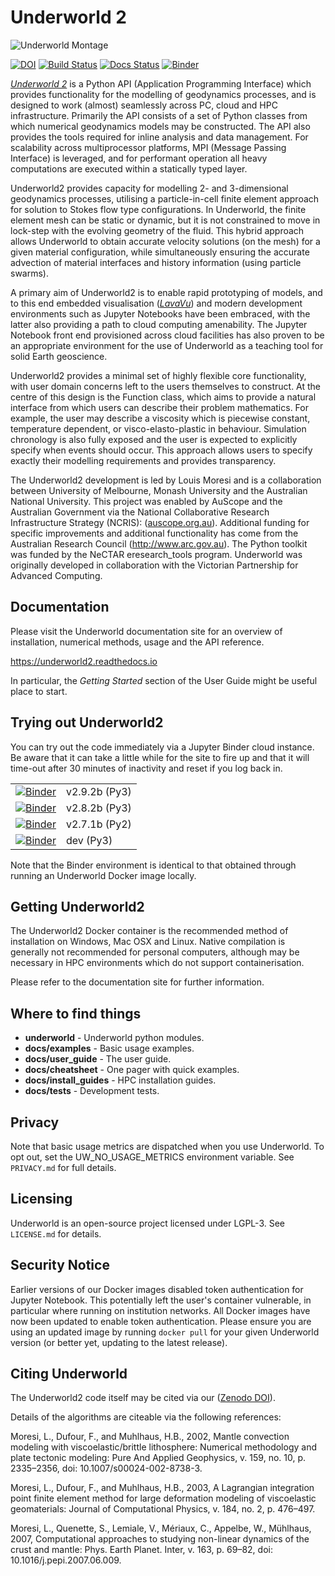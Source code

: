 Underworld 2
============

![Underworld Montage](docs/development/docs_generator/images/Montage.png)

[![DOI](https://zenodo.org/badge/DOI/10.5281/zenodo.1436039.svg)](https://doi.org/10.5281/zenodo.1436039)
[![Build Status](http://115.146.85.138:32779/buildStatus/icon?job=Underworld2%2Fdevelopment)](http://115.146.85.138:32779/job/Underworld2/job/development/)
[![Docs Status](https://readthedocs.org/projects/underworld2/badge/?version=latest)](https://underworld2.readthedocs.io/en/latest/?badge=latest)
[![Binder](https://mybinder.org/badge.svg)](https://mybinder.org/v2/gh/underworldcode/underworld2/master)

[_Underworld 2_](http://www.underworldcode.org) is a Python API (Application Programming Interface) which provides functionality for the modelling of geodynamics processes, and is designed to work (almost) seamlessly across PC, cloud and HPC infrastructure. Primarily the API consists of a set of Python classes from which numerical geodynamics models may be constructed. The API also provides the tools required for inline analysis and data management. For scalability across multiprocessor platforms, MPI (Message Passing Interface) is leveraged, and for performant operation all heavy computations are executed within a statically typed layer. 

Underworld2 provides capacity for modelling 2- and 3-dimensional geodynamics processes, utilising a particle-in-cell finite element approach for solution to Stokes flow type configurations. In Underworld, the finite element mesh can be static or dynamic, but it is not constrained to move in lock-step with the evolving geometry of the fluid. This hybrid approach allows Underworld to obtain accurate velocity solutions (on the mesh) for a given material configuration, while simultaneously ensuring the accurate advection of material interfaces and history information (using particle swarms).

A primary aim of Underworld2 is to enable rapid prototyping of models, and to this end embedded visualisation ([_LavaVu_](https://github.com/OKaluza/LavaVu)) and modern development environments such as Jupyter Notebooks have been embraced, with the latter also providing a path to cloud computing amenability. The Jupyter Notebook front end provisioned across cloud facilities has also proven to be an appropriate environment for the use of Underworld as a teaching tool for solid Earth geoscience.

Underworld2 provides a minimal set of highly flexible core functionality, with user domain concerns left to the users themselves to construct. At the centre of this design is the Function class, which aims to provide a natural interface from which users can describe their problem mathematics. For example, the user may describe a viscosity which is piecewise constant, temperature dependent, or visco-elasto-plastic in behaviour. Simulation chronology is also fully exposed and the user is expected to explicitly specify when events should occur. This approach allows users to specify exactly their modelling requirements and provides transparency.

The Underworld2 development is led by Louis Moresi and is a collaboration between University of Melbourne, Monash University and the Australian National University. This project was enabled by AuScope and the Australian Government via the National Collaborative Research Infrastructure Strategy (NCRIS): ([auscope.org.au](https://auscope.org.au)). Additional funding for specific improvements and additional functionality has come from the Australian Research Council (http://www.arc.gov.au). The Python toolkit was funded by the NeCTAR eresearch_tools program. Underworld was originally developed in collaboration with the Victorian Partnership for Advanced Computing.

Documentation 
-------------
Please visit the Underworld documentation site for an overview of installation, numerical methods, usage and the API reference. 

https://underworld2.readthedocs.io

In particular, the *Getting Started* section of the User Guide might be useful place to start.

Trying out Underworld2
----------------------

You can try out the code immediately via a Jupyter Binder cloud instance. Be aware that it can take a little while for the site to fire up and that it will time-out after 30 minutes of inactivity and reset if you log back in. 

| | |
|-|-|
| [![Binder](https://mybinder.org/badge.svg)](https://mybinder.org/v2/gh/underworldcode/underworld2/v2.9.2b) | v2.9.2b (Py3) |
| [![Binder](https://mybinder.org/badge.svg)](https://mybinder.org/v2/gh/underworldcode/underworld2/v2.8.2b) | v2.8.2b (Py3) |
| [![Binder](https://mybinder.org/badge.svg)](https://mybinder.org/v2/gh/underworldcode/underworld2/v2.7.1b) | v2.7.1b (Py2) |
| [![Binder](https://mybinder.org/badge.svg)](https://mybinder.org/v2/gh/underworldcode/underworld2/development) | dev (Py3) |


Note that the Binder environment is identical to that obtained through running an Underworld Docker image locally.


Getting Underworld2
-------------------
The Underworld2 Docker container is the recommended method of installation on Windows, Mac OSX and Linux. Native compilation is generally not recommended for personal computers, although may be necessary in HPC environments which do not support containerisation. 

Please refer to the documentation site for further information.


Where to find things
--------------------
- **underworld**                 - Underworld python modules.
- **docs/examples**              - Basic usage examples.
- **docs/user_guide**            - The user guide. 
- **docs/cheatsheet**            - One pager with quick examples.
- **docs/install_guides**        - HPC installation guides.
- **docs/tests**                 - Development tests. 

Privacy
-------
Note that basic usage metrics are dispatched when you use Underworld. To opt out, set the UW_NO_USAGE_METRICS environment variable. See `PRIVACY.md` for full details.                                   

Licensing
---------
Underworld is an open-source project licensed under LGPL-3. See `LICENSE.md` for details.

Security Notice 
---------------
Earlier versions of our Docker images disabled token authentication for Jupyter Notebook. This potentially left the user's container vulnerable, in particular where running on institution networks. All Docker images have now been updated to enable token authentication. Please ensure you are using an updated image by running `docker pull` for your given Underworld version (or better yet, updating to the latest release).

Citing Underworld
-----------------
The Underworld2 code itself may be cited via our ([Zenodo DOI](https://doi.org/10.5281/zenodo.1436039)). 

Details of the algorithms are citeable via the following references:

Moresi, L., Dufour, F., and Muhlhaus, H.B., 2002, Mantle convection modeling with viscoelastic/brittle lithosphere: Numerical methodology and plate tectonic modeling: Pure And Applied Geophysics, v. 159, no. 10, p. 2335–2356, doi: 10.1007/s00024-002-8738-3.

Moresi, L., Dufour, F., and Muhlhaus, H.B., 2003, A Lagrangian integration point finite element method for large deformation modeling of viscoelastic geomaterials: Journal of Computational Physics, v. 184, no. 2, p. 476–497.

Moresi, L., Quenette, S., Lemiale, V., Mériaux, C., Appelbe, W., Mühlhaus, 2007, Computational approaches to studying non-linear dynamics of the crust and mantle: Phys. Earth Planet. Inter, v. 163, p. 69–82, doi: 10.1016/j.pepi.2007.06.009.

